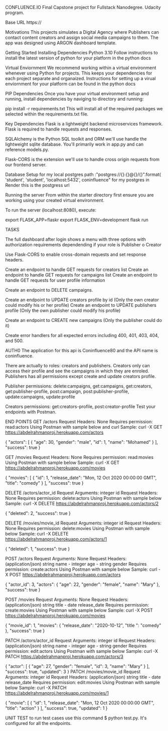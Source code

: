 CONFLUENCE.IO Final Capstone project for Fullstack Nanodegree. Udacity program.

Base URL
https://

Motivations
This projects simulates a Digital Agency where Publishers can contact content creators and assign social media campaigns to them. The app was designed using ARGON dashboard template. 

Getting Started
Installing Dependencies
Python 3.10
Follow instructions to install the latest version of python for your platform in the python docs

Virtual Enviornment
We recommend working within a virtual environment whenever using Python for projects. This keeps your dependencies for each project separate and organaized. Instructions for setting up a virual enviornment for your platform can be found in the python docs

PIP Dependencies
Once you have your virtual environment setup and running, install dependencies by naviging to directory and running:

pip install -r requirements.txt
This will install all of the required packages we selected within the requirements.txt file.

Key Dependencies
Flask is a lightweight backend microservices framework. Flask is required to handle requests and responses.

SQLAlchemy is the Python SQL toolkit and ORM we'll use handle the lightweight sqlite database. You'll primarily work in app.py and can reference models.py.

Flask-CORS is the extension we'll use to handle cross origin requests from our frontend server.

Database Setup
for my local postgres path :"postgres://{}:{}@{}/{}".format( 'student', 'student', 'localhost:5432', coninfluence" for my postgres in Render
this is the postgress url


Running the server
From within the starter directory first ensure you are working using your created virtual environment.

To run the server (localhost:8080), execute:

export FLASK_APP=flaskr
export FLASK_ENV=development
flask run 

TASKS

The full dashboard after login shows a menu with three options with authorization requirements dependending if your role is Publisher o Creator 

Use Flask-CORS to enable cross-domain requests and set response headers.

Create an endpoint to handle GET requests for creators list
Create an endpoint to handle GET requests for campaigns list
Create an endpoint to handle GET requests for user profile information

Create an endpoint to DELETE campaigns.

Create an endpoint to UPDATE creators profile by id (Only the own creator could modify his or her profile)
Create an endpoint to UPDATE publishers profile (Only the own publisher could modify his profile)

Create an endpoint to CREATE new campaigns (Only the publisher could do it)


Create error handlers for all expected errors including 400, 401, 403, 404, and 500.

AUTH0
The application for this api is Coninfluence80 and the API name is coninfluence.

There are actually to roles: creators and publishers. Creators only can access their profile and see the campaigns in which they are enroled. Publishers has all permissions except create and update creators profile.

Publisher permissions: delete:campaigns, get:campaigns, get:creators, get:publisher-profile, post:campaign, post:publisher-profile, update:campaigns, update:profile

Creators permissions: get:creators-profile, post:creator-profile
Test your endpoints with Postman.

END POINTS
GET /actors Request Headers: None Requires permission: read:actors Using Postman with sample below and curl Sample: curl -X GET https://abdelrahmanproj.herokuapp.com/actors

{ "actors": [ { "age": 30, "gender": "male", "id": 1, "name": "Mohamed" } ], "success": true } 

GET /movies Request Headers: None Requires permission: read:movies Using Postman with sample below Sample: curl -X GET https://abdelrahmanproj.herokuapp.com/movies

{ "movies": [ { "id": 1, "release_date": "Mon, 12 Oct 2020 00:00:00 GMT", "title": "comedy" } ], "success": true }

DELETE /actors/actor_id Request Arguments: integer id Request Headers: None Requires permission: delete:actors Using Postman with sample below Sample: curl -X DELETE https://abdelrahmanproj.herokuapp.com/actors/2

{
"deleted": 2,
"success": true
}

DELETE /movies/movie_id Request Arguments: integer id Request Headers: None Requires permission: delete:movies Using Postman with sample below Sample: curl -X DELETE https://abdelrahmanproj.herokuapp.com/actors/1

{ "deleted": 1, "success": true }

POST /actors Request Arguments: None Request Headers: (application/json) string name - integer age - string gender Requires permission: create:actors Using Postman with sample below Sample: curl -X POST https://abdelrahmanproj.herokuapp.com/actors

{
"actor_id": 3,
"actors": {
    "age": 22,
    "gender": "female",
    "name": "Mary"
},
"success": true
}

POST /movies Request Arguments: None Request Headers: (application/json) string title - date release_date Requires permission: create:movies Using Postman with sample below Sample: curl -X POST https://abdelrahmanproj.herokuapp.com/movies

{
"movie_id": 1,
"movies": {
    "release_date": "2020-10-12",
    "title ": "comedy"
},
"success": true
}

PATCH /actors/actor_id Request Arguments: integer id Request Headers: (application/json) string name - integer age - string gender Requires permission: edit:actors Using Postman with sample below Sample: curl -X PATCH https://abdelrahmanproj.herokuapp.com/actors/3

{
"actor": [
    {
        "age": 27,
        "gender": "female",
        "id": 3,
        "name": "Mary"
    }
],
"success": true,
"updated": 3
} PATCH /movies/movie_id Request Arguments: integer id Request Headers: (application/json) string title - date release_date Requires permission: edit:movies Using Postman with sample below Sample: curl -X PATCH https://abdelrahmanproj.herokuapp.com/movies/1

{
"movie": [
    {
        "id": 1,
        "release_date": "Mon, 12 Oct 2020 00:00:00 GMT",
        "title": "action"
    }
],
"success": true,
"updated": 1
}

UNIT TEST
to run test cases use this command $ python test.py. It's configured for all the endpoints.

